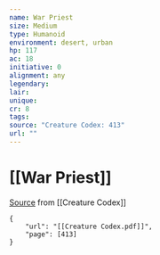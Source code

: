 ```yaml
---
name: War Priest
size: Medium
type: Humanoid
environment: desert, urban
hp: 117
ac: 18
initiative: 0
alignment: any
legendary: 
lair: 
unique: 
cr: 8
tags: 
source: "Creature Codex: 413"
url: ""
---
```

# [[War Priest]]

[Source](zotero://open-pdf/library/items/NTNKJRHG?page=413) from [[Creature Codex]]

```pdf
{
	"url": "[[Creature Codex.pdf]]",
	"page": [413]
}
```

